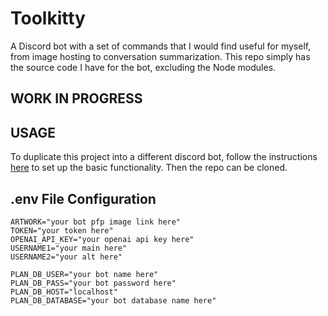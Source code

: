 # Toolkitty
A Discord bot with a set of commands that I would find useful for myself, from image hosting to conversation summarization. This repo simply has the source code I have for the bot, excluding the Node modules.

## WORK IN PROGRESS

## USAGE
To duplicate this project into a different discord bot, follow the instructions [here](https://discordjs.guide/) to set up the basic functionality. Then the repo can be cloned.


## .env File Configuration
```
ARTWORK="your bot pfp image link here"
TOKEN="your token here"
OPENAI_API_KEY="your openai api key here"
USERNAME1="your main here"
USERNAME2="your alt here"

PLAN_DB_USER="your bot name here"
PLAN_DB_PASS="your bot password here"
PLAN_DB_HOST="localhost"
PLAN_DB_DATABASE="your bot database name here"
```